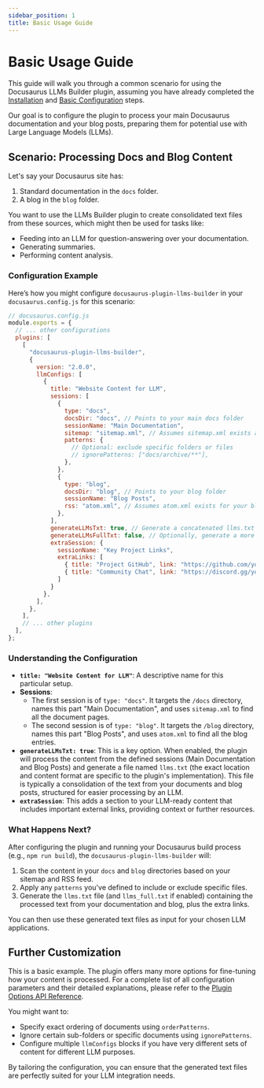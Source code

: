 ```yaml
---
sidebar_position: 1
title: Basic Usage Guide
---
```


# Basic Usage Guide

This guide will walk you through a common scenario for using the Docusaurus LLMs Builder plugin, assuming you have already completed the [Installation](./../getting-started/installation.md) and [Basic Configuration](./../getting-started/configuration.md) steps.

Our goal is to configure the plugin to process your main Docusaurus documentation and your blog posts, preparing them for potential use with Large Language Models (LLMs).

## Scenario: Processing Docs and Blog Content

Let's say your Docusaurus site has:
1.  Standard documentation in the `docs` folder.
2.  A blog in the `blog` folder.

You want to use the LLMs Builder plugin to create consolidated text files from these sources, which might then be used for tasks like:
-   Feeding into an LLM for question-answering over your documentation.
-   Generating summaries.
-   Performing content analysis.

### Configuration Example

Here’s how you might configure `docusaurus-plugin-llms-builder` in your `docusaurus.config.js` for this scenario:

```javascript
// docusaurus.config.js
module.exports = {
  // ... other configurations
  plugins: [
    [
      "docusaurus-plugin-llms-builder",
      {
        version: "2.0.0",
        llmConfigs: [
          {
            title: "Website Content for LLM",
            sessions: [
              {
                type: "docs",
                docsDir: "docs", // Points to your main docs folder
                sessionName: "Main Documentation",
                sitemap: "sitemap.xml", // Assumes sitemap.xml exists at the site root
                patterns: {
                  // Optional: exclude specific folders or files
                  // ignorePatterns: ["docs/archive/**"],
                },
              },
              {
                type: "blog",
                docsDir: "blog", // Points to your blog folder
                sessionName: "Blog Posts",
                rss: "atom.xml", // Assumes atom.xml exists for your blog
              },
            ],
            generateLLMsTxt: true, // Generate a concatenated llms.txt
            generateLLMsFullTxt: false, // Optionally, generate a more detailed version
            extraSession: {
              sessionName: "Key Project Links",
              extraLinks: [
                { title: "Project GitHub", link: "https://github.com/your-repo" },
                { title: "Community Chat", link: "https://discord.gg/your-server" }
              ]
            }
          },
        ],
      },
    ],
    // ... other plugins
  ],
};
```

### Understanding the Configuration

-   **`title: "Website Content for LLM"`**: A descriptive name for this particular setup.
-   **Sessions**:
    -   The first session is of `type: "docs"`. It targets the `/docs` directory, names this part "Main Documentation", and uses `sitemap.xml` to find all the document pages.
    -   The second session is of `type: "blog"`. It targets the `/blog` directory, names this part "Blog Posts", and uses `atom.xml` to find all the blog entries.
-   **`generateLLMsTxt: true`**: This is a key option. When enabled, the plugin will process the content from the defined sessions (Main Documentation and Blog Posts) and generate a file named `llms.txt` (the exact location and content format are specific to the plugin's implementation). This file is typically a consolidation of the text from your documents and blog posts, structured for easier processing by an LLM.
-   **`extraSession`**: This adds a section to your LLM-ready content that includes important external links, providing context or further resources.

### What Happens Next?

After configuring the plugin and running your Docusaurus build process (e.g., `npm run build`), the `docusaurus-plugin-llms-builder` will:
1.  Scan the content in your `docs` and `blog` directories based on your sitemap and RSS feed.
2.  Apply any `patterns` you've defined to include or exclude specific files.
3.  Generate the `llms.txt` file (and `llms_full.txt` if enabled) containing the processed text from your documentation and blog, plus the extra links.

You can then use these generated text files as input for your chosen LLM applications.

## Further Customization

This is a basic example. The plugin offers many more options for fine-tuning how your content is processed. For a complete list of all configuration parameters and their detailed explanations, please refer to the [Plugin Options API Reference](../api/plugin-options.md).

You might want to:
-   Specify exact ordering of documents using `orderPatterns`.
-   Ignore certain sub-folders or specific documents using `ignorePatterns`.
-   Configure multiple `llmConfigs` blocks if you have very different sets of content for different LLM purposes.

By tailoring the configuration, you can ensure that the generated text files are perfectly suited for your LLM integration needs.
```
